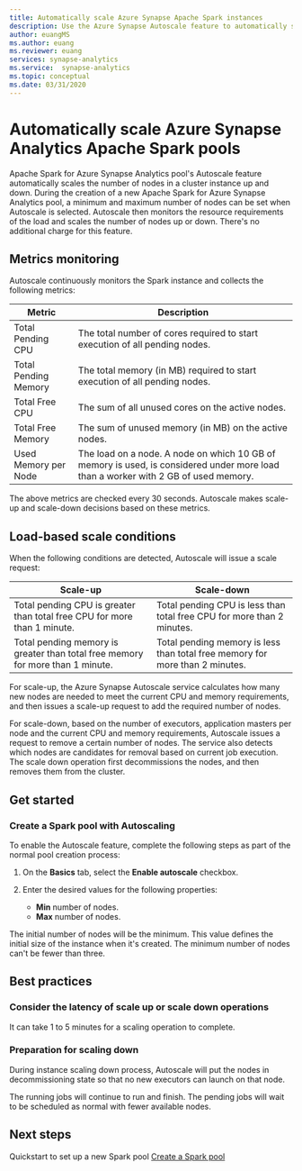 ```yaml
---
title: Automatically scale Azure Synapse Apache Spark instances
description: Use the Azure Synapse Autoscale feature to automatically scale Apache Spark Instances
author: euangMS
ms.author: euang
ms.reviewer: euang
services: synapse-analytics 
ms.service:  synapse-analytics 
ms.topic: conceptual
ms.date: 03/31/2020
---
```


# Automatically scale Azure Synapse Analytics Apache Spark pools

Apache Spark for Azure Synapse Analytics pool's Autoscale feature automatically scales the number of nodes in a cluster instance up and down. During the creation of a new Apache Spark for Azure Synapse Analytics pool, a minimum and maximum number of nodes can be set when Autoscale is selected. Autoscale then monitors the resource requirements of the load and scales the number of nodes up or down. There's no additional charge for this feature.

## Metrics monitoring

Autoscale continuously monitors the Spark instance and collects the following metrics:

|Metric|Description|
|---|---|
|Total Pending CPU|The total number of cores required to start execution of all pending nodes.|
|Total Pending Memory|The total memory (in MB) required to start execution of all pending nodes.|
|Total Free CPU|The sum of all unused cores on the active nodes.|
|Total Free Memory|The sum of unused memory (in MB) on the active nodes.|
|Used Memory per Node|The load on a node. A node on which 10 GB of memory is used, is considered under more load than a worker with 2 GB of used memory.|

The above metrics are checked every 30 seconds. Autoscale makes scale-up and scale-down decisions based on these metrics.

## Load-based scale conditions

When the following conditions are detected, Autoscale will issue a scale request:

|Scale-up|Scale-down|
|---|---|
|Total pending CPU is greater than total free CPU for more than 1 minute.|Total pending CPU is less than total free CPU for more than 2 minutes.|
|Total pending memory is greater than total free memory for more than 1 minute.|Total pending memory is less than total free memory for more than 2 minutes.|

For scale-up, the Azure Synapse Autoscale service calculates how many new nodes are needed to meet the current CPU and memory requirements, and then issues a scale-up request to add the required number of nodes.

For scale-down, based on the number of executors, application masters per node and the current CPU and memory requirements, Autoscale issues a request to remove a certain number of nodes. The service also detects which nodes are candidates for removal based on current job execution. The scale down operation first decommissions the nodes, and then removes them from the cluster.

## Get started

### Create a Spark pool with Autoscaling

To enable the Autoscale feature, complete the following steps as part of the normal pool creation process:

1. On the **Basics** tab, select the **Enable autoscale** checkbox.
1. Enter the desired values for the following properties:  

    * **Min** number of nodes.
    * **Max** number of nodes.

The initial number of nodes will be the minimum. This value defines the initial size of the instance when it's created. The minimum number of nodes can't be fewer than three.

## Best practices

### Consider the latency of scale up or scale down operations

It can take 1 to 5 minutes for a scaling operation to complete.

### Preparation for scaling down

During instance scaling down process, Autoscale will put the nodes in decommissioning state so that no new executors can launch on that node.

The running jobs will continue to run and finish. The pending jobs will wait to be scheduled as normal with fewer available nodes.

## Next steps

Quickstart to set up a new Spark pool [Create a Spark pool](../quickstart-create-apache-spark-pool-portal.md)
